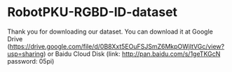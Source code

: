 # RobotPKU-RGBD-ID-dataset
Thank you for downloading our dataset. 
You can download it at Google Drive (https://drive.google.com/file/d/0B8Xxt5EOuFSJSmZ6MkpOWjltVGc/view?usp=sharing) 
or Baidu Cloud Disk (link: http://pan.baidu.com/s/1geTKGcN password: 05pi)
